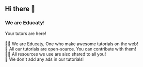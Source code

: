 ## Hi there 👋
### We are Educaty!
Your tutors are here!<br><Br>
🙋‍♀️ We are Educaty, One who make awesome tutorials on the web!<br>
🌈 All our tutorials are open-source. You can contribute with them!<br>
👩‍💻 All resources we use are also shared to all you!<br>
🍿 We don't add any ads in our tutorials!
